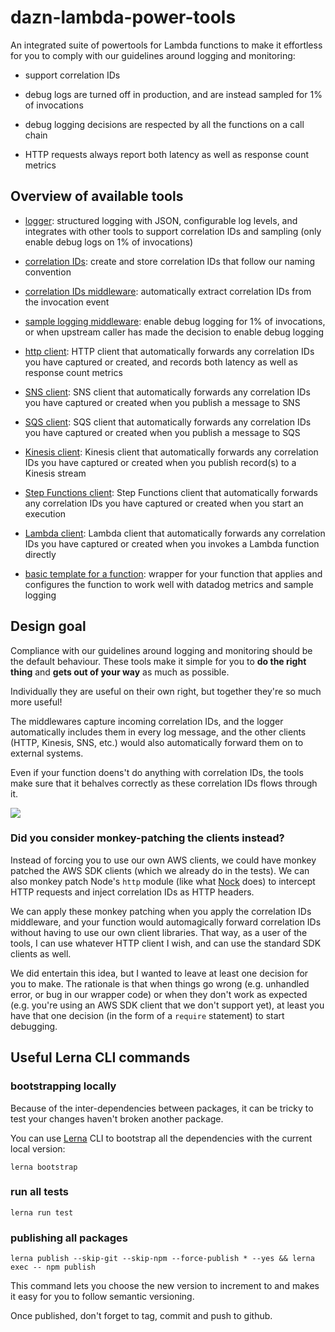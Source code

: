 # dazn-lambda-power-tools

An integrated suite of powertools for Lambda functions to make it effortless for you to comply with our guidelines around logging and monitoring:

* support correlation IDs

* debug logs are turned off in production, and are instead sampled for 1% of invocations

* debug logging decisions are respected by all the functions on a call chain

* HTTP requests always report both latency as well as response count metrics

## Overview of available tools

* [logger](/packages/lambda-powertools-logger): structured logging with JSON, configurable log levels, and integrates with other tools to support correlation IDs and sampling (only enable debug logs on 1% of invocations)

* [correlation IDs](/packages/lambda-powertools-correlation-ids): create and store correlation IDs that follow our naming convention

* [correlation IDs middleware](/packages/lambda-powertools-middleware-correlation-ids): automatically extract correlation IDs from the invocation event

* [sample logging middleware](/packages/lambda-powertools-middleware-sample-logging): enable debug logging for 1% of invocations, or when upstream caller has made the decision to enable debug logging

* [http client](/packages/lambda-powertools-http-client): HTTP client that automatically forwards any correlation IDs you have captured or created, and records both latency as well as response count metrics

* [SNS client](/packages/lambda-powertools-sns-client): SNS client that automatically forwards any correlation IDs you have captured or created when you publish a message to SNS

* [SQS client](/packages/lambda-powertools-sqs-client): SQS client that automatically forwards any correlation IDs you have captured or created when you publish a message to SQS

* [Kinesis client](/packages/lambda-powertools-kinesis-client): Kinesis client that automatically forwards any correlation IDs you have captured or created when you publish record(s) to a Kinesis stream

* [Step Functions client](/packages/lambda-powertools-step-functions-client): Step Functions client that automatically forwards any correlation IDs you have captured or created when you start an execution

* [Lambda client](/packages/lambda-powertools-sns-client): Lambda client that automatically forwards any correlation IDs you have captured or created when you invokes a Lambda function directly

* [basic template for a function](/packages/lambda-powertools-pattern-basic): wrapper for your function that applies and configures the function to work well with datadog metrics and sample logging

## Design goal

Compliance with our guidelines around logging and monitoring should be the default behaviour. These tools make it simple for you to **do the right thing** and **gets out of your way** as much as possible.

Individually they are useful on their own right, but together they're so much more useful!

The middlewares capture incoming correlation IDs, and the logger automatically includes them in every log message, and the other clients (HTTP, Kinesis, SNS, etc.) would also automatically forward them on to external systems.

Even if your function doens't do anything with correlation IDs, the tools make sure that it behalves correctly as these correlation IDs flows through it.

![](powertools-illustrated.png)

### Did you consider monkey-patching the clients instead?

Instead of forcing you to use our own AWS clients, we could have monkey patched the AWS SDK clients (which we already do in the tests). We can also monkey patch Node's `http` module (like what [Nock](https://github.com/node-nock/nock) does) to intercept HTTP requests and inject correlation IDs as HTTP headers.

We can apply these monkey patching when you apply the correlation IDs middleware, and your function would automagically forward correlation IDs without having to use our own client libraries. That way, as a user of the tools, I can use whatever HTTP client I wish, and can use the standard SDK clients as well.

We did entertain this idea, but I wanted to leave at least one decision for you to make. The rationale is that when things go wrong (e.g. unhandled error, or bug in our wrapper code) or when they don't work as expected (e.g. you're using an AWS SDK client that we don't support yet), at least you have that one decision (in the form of a `require` statement) to start debugging.

## Useful Lerna CLI commands

### bootstrapping locally

Because of the inter-dependencies between packages, it can be tricky to test your changes haven't broken another package.

You can use [Lerna](https://lernajs.io/) CLI to bootstrap all the dependencies with the current local version:

```
lerna bootstrap
```

### run all tests

```
lerna run test
```

### publishing all packages

```
lerna publish --skip-git --skip-npm --force-publish * --yes && lerna exec -- npm publish
```

This command lets you choose the new version to increment to and makes it easy for you to follow semantic versioning.

Once published, don't forget to tag, commit and push to github.